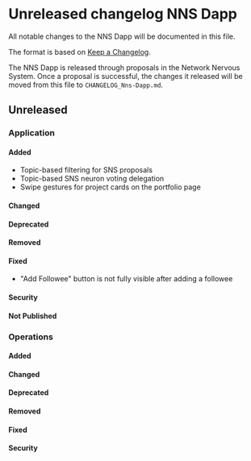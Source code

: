 # Unreleased changelog NNS Dapp

All notable changes to the NNS Dapp will be documented in this file.

The format is based on [Keep a Changelog](https://keepachangelog.com/en/1.0.0/).

The NNS Dapp is released through proposals in the Network Nervous System. Once a
proposal is successful, the changes it released will be moved from this file to
`CHANGELOG_Nns-Dapp.md`.

## Unreleased

### Application

#### Added

- Topic-based filtering for SNS proposals
- Topic-based SNS neuron voting delegation
- Swipe gestures for project cards on the portfolio page

#### Changed

#### Deprecated

#### Removed

#### Fixed

- "Add Followee" button is not fully visible after adding a followee

#### Security

#### Not Published

### Operations

#### Added

#### Changed

#### Deprecated

#### Removed

#### Fixed

#### Security
